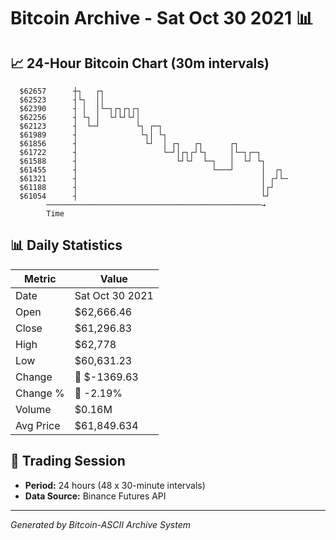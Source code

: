 # Bitcoin Archive - Sat Oct 30 2021 📊

## 📈 24-Hour Bitcoin Chart (30m intervals)

```
  $62657      ┼┐   ┌┐                                          
  $62523      ┤└┐  ││                                          
  $62390      ┤ │  │└─┐┌┐┌┐┌┐                                  
  $62256      ┤ └┐ │  └┘└┘└┘│                                  
  $62123      ┤  └─┘        └┐ ┌─┐                             
  $61989      ┤              └┐│ └┐                            
  $61856      ┤               └┘  │ ┌┐   ┌┐      ┌┐            
  $61722      ┤                   └─┘│┌┐┌┘└┐     │└─┐┌─┐       
  $61588      ┤                      └┘└┘  └─┐   │  └┘ └┐      
  $61455      ┤                              └───┘      │  ┌┐  
  $61321      ┤                                         │ ┌┘└─ 
  $61188      ┤                                         │┌┘    
  $61054      ┤                                         └┘     
        ────────────────────────────────────────────────→
        Time
```

## 📊 Daily Statistics

| Metric | Value |
|--------|-------|
| Date | Sat Oct 30 2021 |
| Open | $62,666.46 |
| Close | $61,296.83 |
| High | $62,778 |
| Low | $60,631.23 |
| Change | 🔴 $-1369.63 |
| Change % | 🔴 -2.19% |
| Volume | $0.16M |
| Avg Price | $61,849.634 |

## 📅 Trading Session

- **Period:** 24 hours (48 x 30-minute intervals)
- **Data Source:** Binance Futures API

---
*Generated by Bitcoin-ASCII Archive System*
